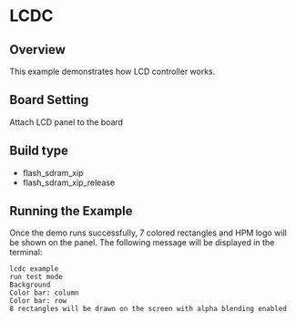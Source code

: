 # LCDC

## Overview

This example demonstrates how LCD controller works.

## Board Setting

Attach LCD panel to the board

## Build type

- flash_sdram_xip
- flash_sdram_xip_release

## Running the Example

Once the demo runs successfully, 7 colored rectangles and HPM logo will be shown on the panel. The following message will be displayed in the terminal:
```console
lcdc example
run test mode
Background
Color bar: column
Color bar: row
8 rectangles will be drawn on the screen with alpha blending enabled
```

